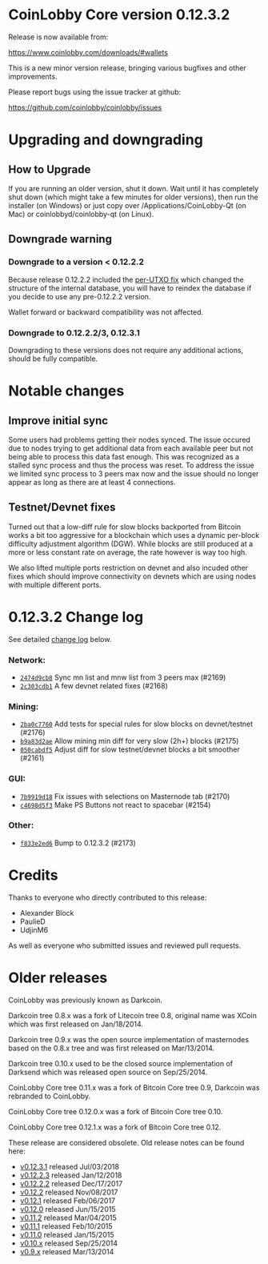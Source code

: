 CoinLobby Core version 0.12.3.2
==========================

Release is now available from:

  <https://www.coinlobby.com/downloads/#wallets>

This is a new minor version release, bringing various bugfixes and other
improvements.

Please report bugs using the issue tracker at github:

  <https://github.com/coinlobby/coinlobby/issues>


Upgrading and downgrading
=========================

How to Upgrade
--------------

If you are running an older version, shut it down. Wait until it has completely
shut down (which might take a few minutes for older versions), then run the
installer (on Windows) or just copy over /Applications/CoinLobby-Qt (on Mac) or
coinlobbyd/coinlobby-qt (on Linux).

Downgrade warning
-----------------

### Downgrade to a version < 0.12.2.2

Because release 0.12.2.2 included the [per-UTXO fix](release-notes/coinlobby/release-notes-0.12.2.2.md#per-utxo-fix)
which changed the structure of the internal database, you will have to reindex
the database if you decide to use any pre-0.12.2.2 version.

Wallet forward or backward compatibility was not affected.

### Downgrade to 0.12.2.2/3, 0.12.3.1

Downgrading to these versions does not require any additional actions, should be
fully compatible.


Notable changes
===============

Improve initial sync
--------------------

Some users had problems getting their nodes synced. The issue occured due to nodes trying to
get additional data from each available peer but not being able to process this data fast enough.
This was recognized as a stalled sync process and thus the process was reset. To address the issue
we limited sync process to 3 peers max now and the issue should no longer appear as long as there
are at least 4 connections.

Testnet/Devnet fixes
--------------------

Turned out that a low-diff rule for slow blocks backported from Bitcoin works a bit too aggressive for
a blockchain which uses a dynamic per-block difficulty adjustment algorithm (DGW). While blocks are still
produced at a more or less constant rate on average, the rate however is way too high.

We also lifted multiple ports restriction on devnet and also incuded other fixes which should improve
connectivity on devnets which are using nodes with multiple different ports.


0.12.3.2 Change log
===================

See detailed [change log](https://github.com/coinlobby/coinlobby/compare/v0.12.3.1...coinlobby:v0.12.3.2) below.

### Network:
- [`2474d9cb8`](https://github.com/coinlobby/coinlobby/commit/2474d9cb8) Sync mn list and mnw list from 3 peers max (#2169)
- [`2c303cdb1`](https://github.com/coinlobby/coinlobby/commit/2c303cdb1) A few devnet related fixes (#2168)

### Mining:
- [`2ba0c7760`](https://github.com/coinlobby/coinlobby/commit/2ba0c7760) Add tests for special rules for slow blocks on devnet/testnet (#2176)
- [`b9a83d2ae`](https://github.com/coinlobby/coinlobby/commit/b9a83d2ae) Allow mining min diff for very slow (2h+) blocks (#2175)
- [`050cabdf5`](https://github.com/coinlobby/coinlobby/commit/050cabdf5) Adjust diff for slow testnet/devnet blocks a bit smoother (#2161)

### GUI:
- [`7b9919d18`](https://github.com/coinlobby/coinlobby/commit/7b9919d18) Fix issues with selections on Masternode tab (#2170)
- [`c4698d5f3`](https://github.com/coinlobby/coinlobby/commit/c4698d5f3) Make PS Buttons not react to spacebar (#2154)

### Other:
- [`f833e2ed6`](https://github.com/coinlobby/coinlobby/commit/f833e2ed6) Bump to 0.12.3.2 (#2173)


Credits
=======

Thanks to everyone who directly contributed to this release:

- Alexander Block
- PaulieD
- UdjinM6

As well as everyone who submitted issues and reviewed pull requests.


Older releases
==============

CoinLobby was previously known as Darkcoin.

Darkcoin tree 0.8.x was a fork of Litecoin tree 0.8, original name was XCoin
which was first released on Jan/18/2014.

Darkcoin tree 0.9.x was the open source implementation of masternodes based on
the 0.8.x tree and was first released on Mar/13/2014.

Darkcoin tree 0.10.x used to be the closed source implementation of Darksend
which was released open source on Sep/25/2014.

CoinLobby Core tree 0.11.x was a fork of Bitcoin Core tree 0.9,
Darkcoin was rebranded to CoinLobby.

CoinLobby Core tree 0.12.0.x was a fork of Bitcoin Core tree 0.10.

CoinLobby Core tree 0.12.1.x was a fork of Bitcoin Core tree 0.12.

These release are considered obsolete. Old release notes can be found here:

- [v0.12.3.1](https://github.com/coinlobby/coinlobby/blob/master/doc/release-notes/coinlobby/release-notes-0.12.3.1.md) released Jul/03/2018
- [v0.12.2.3](https://github.com/coinlobby/coinlobby/blob/master/doc/release-notes/coinlobby/release-notes-0.12.2.3.md) released Jan/12/2018
- [v0.12.2.2](https://github.com/coinlobby/coinlobby/blob/master/doc/release-notes/coinlobby/release-notes-0.12.2.2.md) released Dec/17/2017
- [v0.12.2](https://github.com/coinlobby/coinlobby/blob/master/doc/release-notes/coinlobby/release-notes-0.12.2.md) released Nov/08/2017
- [v0.12.1](https://github.com/coinlobby/coinlobby/blob/master/doc/release-notes/coinlobby/release-notes-0.12.1.md) released Feb/06/2017
- [v0.12.0](https://github.com/coinlobby/coinlobby/blob/master/doc/release-notes/coinlobby/release-notes-0.12.0.md) released Jun/15/2015
- [v0.11.2](https://github.com/coinlobby/coinlobby/blob/master/doc/release-notes/coinlobby/release-notes-0.11.2.md) released Mar/04/2015
- [v0.11.1](https://github.com/coinlobby/coinlobby/blob/master/doc/release-notes/coinlobby/release-notes-0.11.1.md) released Feb/10/2015
- [v0.11.0](https://github.com/coinlobby/coinlobby/blob/master/doc/release-notes/coinlobby/release-notes-0.11.0.md) released Jan/15/2015
- [v0.10.x](https://github.com/coinlobby/coinlobby/blob/master/doc/release-notes/coinlobby/release-notes-0.10.0.md) released Sep/25/2014
- [v0.9.x](https://github.com/coinlobby/coinlobby/blob/master/doc/release-notes/coinlobby/release-notes-0.9.0.md) released Mar/13/2014

